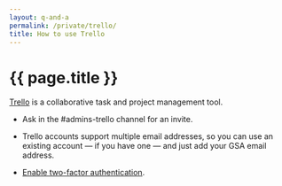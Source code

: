 ```yaml
---
layout: q-and-a
permalink: /private/trello/
title: How to use Trello
---
```

# {{ page.title }}

[Trello](https://trello.com/18f3/) is a collaborative task and project management tool.

 * Ask in the #admins-trello channel for an invite.
    
 * Trello accounts support multiple email addresses, so you can use an existing account — if you have one — and just add your GSA email address.

* [Enable two-factor authentication](https://trello.com/2fa).

